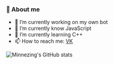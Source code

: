 ### 📎 About me
- 🔭 I’m currently working on my own bot
- 🧠 I’m currently know JavaScript
- 🌱 I’m currently learning C++
- 📫 How to reach me: [VK](https://vk.com/minnezing)

![Minnezing's GitHub stats](https://github-readme-stats.vercel.app/api?username=Minnezing&&hide=issuesshow_icons=true&theme=cobalt&bg_color=151515&border_color=30363d)
